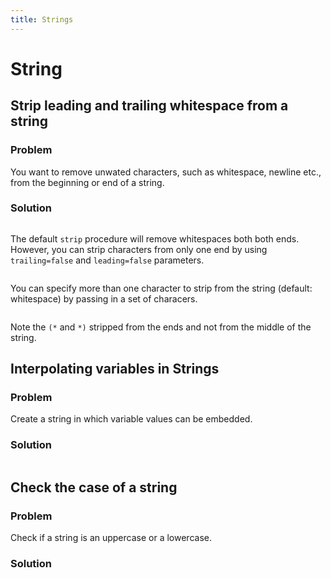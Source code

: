 ```yaml
---
title: Strings
---
```


# String

## Strip leading and trailing whitespace from a string

### Problem

You want to remove unwated characters, such as whitespace, newline etc., from the beginning or end of a string.

### Solution


```{.input include=code/str01.nim startLine=1 endLine=6}
```

The default `strip` procedure will remove whitespaces both both ends. However, you can strip characters from only one end by using `trailing=false` and `leading=false` parameters.

```{.input include=code/str01.nim startLine=8 endLine=13}
```

You can specify more than one character to strip from the string (default: whitespace) by passing in a set of characers.

```{.input include=code/str01.nim startLine=15 endLine=17}
```

Note the `(*`  and `*)` stripped from the ends and not from the middle of the string.


## Interpolating variables in Strings

### Problem

Create a string in which variable values can be embedded.

### Solution


```{.input include=code/tables01.nim startLine=1 endLine=6}
```

## Check the case of a string

### Problem

Check if a string is an uppercase or a lowercase.

### Solution

```{.input include=code/str02.nim startLine=1 endLine=6}
```